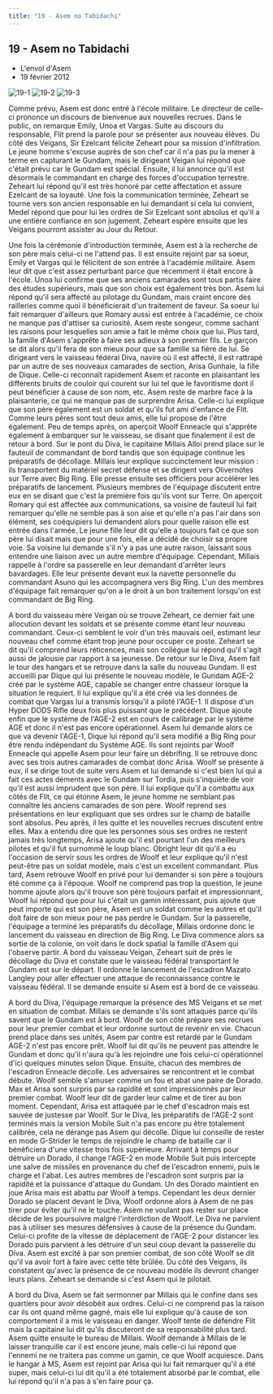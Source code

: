 ```yaml
---
title: "19 - Asem no Tabidachi"
---
```


19 - Asem no Tabidachi
----------------------

* L'envol d'Asem
* 19 février 2012


![19-1](/images/mini/images-stories-saga-gundamage-episodes-_tb_150x84_19-1.jpg) ![19-2](/images/mini/images-stories-saga-gundamage-episodes-_tb_150x84_19-2.jpg) ![19-3](/images/mini/images-stories-saga-gundamage-episodes-_tb_150x84_19-3.jpg) 


Comme prévu, Asem est donc entré à l'école militaire. Le directeur de celle-ci prononce un discours de bienvenue aux nouvelles recrues. Dans le public, on remarque Emily, Unoa et Vargas. Suite au discours du responsable, Flit prend la parole pour se présenter aux nouveau élèves. Du côté des Veigans, Sir Ezelcant félicite Zeheart pour sa mission d'infiltration. Le jeune homme s'excuse auprès de son chef car il n'a pas pu la mener à terme en capturant le Gundam, mais le dirigeant Veigan lui répond que c'était prévu car le Gundam est spécial. Ensuite, il lui annonce qu'il est désormais le commandant en charge des forces d'occupation terrestre. Zeheart lui répond qu'il est très honoré par cette affectation et assure Ezelcant de sa loyauté. Une fois la communication terminée, Zeheart se tourne vers son ancien responsable en lui demandant si cela lui convient, Medel répond que pour lui les ordres de Sir Ezelcant sont absolus et qu'il a une entière confiance en son jugement. Zeheart espère ensuite que les Veigans pourront assister au Jour du Retour.


Une fois la cérémonie d'introduction terminée, Asem est à la recherche de son père mais celui-ci ne l'attend pas. Il est ensuite rejoint par sa soeur, Emily et Vargas qui le félicitent de son entrée à l'académie militaire. Asem leur dit que c'est assez perturbant parce que récemment il était encore à l'école. Unoa lui confirme que ses anciens camarades sont tous partis faire des études supérieurs, mais que son choix est également très bon. Asem lui répond qu'il sera affecté au pilotage du Gundam, mais craint encore des railleries comme quoi il bénéficierait d'un traitement de faveur. Sa soeur lui fait remarquer d'ailleurs que Romary aussi est entrée à l'académie, ce choix ne manque pas d'attiser sa curiosité. Asem reste songeur, comme sachant les raisons pour lesquelles son amie a fait le même choix que lui. Plus tard, la famille d'Asem s'apprête à faire ses adieux à son premier fils. Le garçon se dit alors qu'il fera de son mieux pour que sa famille sa fière de lui. Se dirigeant vers le vaisseau fédéral Diva, navire où il est affecté, il est rattrapé par un autre de ses nouveaux camarades de section, Arisa Gunhale, la fille de Dique. Celle-ci reconnaît rapidement Asem et raconte en plaisantant les différents bruits de couloir qui courent sur lui tel que le favoritisme dont il peut bénéficier à cause de son nom, etc. Asem reste de marbre face à la plaisanterie, ce qui ne manque pas de surprendre Arisa. Celle-ci lui explique que son père également est un soldat et qu'ils fut ami d'enfance de Flit. Comme leurs pères sont tout deux amis, elle lui propose de l'être également. Peu de temps après, on aperçoit Woolf Enneacle qui s'apprête également à embarquer sur le vaisseau, se disant que finalement il est de retour à bord. Sur le pont du Diva, le capitaine Millais Alloi prend place sur le fauteuil de commandant de bord tandis que son équipage continue les préparatifs de décollage. Millais leur explique succinctement leur mission : ils transportent du matériel secret défense et se dirigent vers Olivernotes sur Terre avec Big Ring. Elle presse ensuite ses officiers pour accélérer les préparatifs de lancement. Plusieurs membres de l'équipage discutent entre eux en se disant que c'est la première fois qu'ils vont sur Terre. On aperçoit Romary qui est affectée aux communications, sa voisine de fauteuil lui fait remarquer qu'elle ne semble pas à son aise et qu'elle n'a pas l'air dans son élément, ses coéquipiers lui demandent alors pour quelle raison elle est entrée dans l'armée. Le jeune fille leur dit qu'elle a toujours fait ce que son père lui disait mais que pour une fois, elle a décidé de choisir sa propre voie. Sa voisine lui demande s'il n'y a pas une autre raison, laissant sous entendre une liaison avec un autre membre d'équipage. Cependant, Millais rappelle à l'ordre sa passerelle en leur demandant d'arrêter leurs bavardages. Elle leur présente devant eux la navette personnelle du commandant Asuno qui les accompagnera vers Big Ring. L'un des membres d'équipage fait remarquer qu'on a le droit à un bon traitement lorsqu'on est commandant de Big Ring.


A bord du vaisseau mère Veigan où se trouve Zeheart, ce dernier fait une allocution devant les soldats et se présente comme étant leur nouveau commandant. Ceux-ci semblent le voir d'un très mauvais oeil, estimant leur nouveau chef comme étant trop jeune pour occuper ce poste. Zeheart se dit qu'il comprend leurs réticences, mais son collègue lui répond qu'il s'agit aussi de jalousie par rapport à sa jeunesse. De retour sur le Diva, Asem fait le tour des hangars et se retrouve dans la salle du nouveau Gundam. Il est accueilli par Dique qui lui présente le nouveau modèle, le Gundam AGE-2 créé par le système AGE, capable se changer entre chasseur lorsque la situation le requiert. Il lui explique qu'il a été créé via les données de combat que Vargas lui a transmis lorsqu'il a piloté l'AGE-1. Il dispose d'un Hyper DODS Rifle deux fois plus puissant que le précédent. Dique ajoute enfin que le système de l'AGE-2 est en cours de calibrage par le système AGE et donc il n'est pas encore opérationnel. Asem lui demande alors ce que va devenir l'AGE-1, Dique lui répond qu'il sera modifié a Big Ring pour être rendu indépendant du Système AGE. Ils sont rejoints par Woolf Enneacle qui appelle Asem pour leur faire un débrifing. Il se retrouve donc avec ses trois autres camarades de combat donc Arisa. Woolf se présente à eux, il se dirige tout de suite vers Asem et lui demande si c'est bien lui qui a fait ces actes déments avec le Gundam sur Tordia, puis s'inquiète de voir qu'il est aussi imprudent que son père. Il lui explique qu'il a combattu aux côtés de Flit, ce qui étonne Asem, le jeune homme ne semblant pas connaître les anciens camarades de son père. Woolf reprend ses présentations en leur expliquant que ses ordres sur le champ de bataille sont absolus. Peu après, il les quitte et les nouvelles recrues discutent entre elles. Max a entendu dire que les personnes sous ses ordres ne restent jamais très longtemps, Arisa ajoute qu'il est pourtant l'un des meilleurs pilotes et qu'il fut surnommé le loup blanc. Obright leur dit qu'il a eu l'occasion de servir sous les ordres de Woolf et leur explique qu'il n'est peut-être pas un soldat modèle, mais c'est un excellent commandant. Plus tard, Asem retrouve Woolf en privé pour lui demander si son père a toujours été comme ça à l'époque. Woolf ne comprend pas trop la question, le jeune homme ajoute alors qu'il trouve son père toujours parfait et impressionnant, Woolf lui répond que pour lui c'était un gamin intéressant, puis ajoute que peut importe qui est son père, Asem est un soldat comme les autres et qu'il doit faire de son mieux pour ne pas perdre le Gundam. Sur la passerelle, l'équipage a terminé les préparatifs du décollage, Millais ordonne donc le lancement du vaisseau en direction de Big Ring. Le Diva commence alors sa sortie de la colonie, on voit dans le dock spatial la famille d'Asem qui l'observe partir. A bord du vaisseau Veigan, Zeheart suit de près le décollage du Diva et constate que le vaisseau fédéral transportant le Gundam est sur le départ. Il ordonne le lancement de l'escadron Mazato Langley pour aller effectuer une attaque de reconnaissance contre le vaisseau fédéral. Il se demande ensuite si Asem est à bord de ce vaisseau.


A bord du Diva, l'équipage remarque la présence des MS Veigans et se met en situation de combat. Millais se demande s'ils sont attaqués parce qu'ils savent que le Gundam est à bord. Woolf de son côté prépare ses recrues pour leur premier combat et leur ordonne surtout de revenir en vie. Chacun prend place dans ses unités, Asem par contre est retardé par le Gundam AGE-2 n'est pas encore prêt. Woolf lui dit qu'ils ne peuvent pas attendre le Gundam et donc qu'il n'aura qu'à les rejoindre une fois celui-ci opérationnel d'ici quelques minutes selon Dique. Ensuite, chacun des membres de l'escadron Enneacle décolle. Les adversaires se rencontrent et le combat débute. Woolf semble s'amuser comme un fou et abat une paire de Dorado. Max et Arisa sont surpris par sa rapidité et sont impressionnés par leur premier combat. Woolf leur dit de garder leur calme et de tirer au bon moment. Cependant, Arisa est attaquée par le chef d'escadron mais est sauvée de justesse par Woolf. Sur le Diva, les préparatifs de l'AGE-2 sont terminés mais la version Mobile Suit n'a pas encore pu être totalement calibrée, cela ne dérange pas Asem qui décolle. Dique lui conseille de rester en mode G-Strider le temps de rejoindre le champ de bataille car il bénéficiera d'une vitesse trois fois supérieure. Arrivant à temps pour détruire un Dorado, il change l'AGE-2 en mode Mobile Suit puis intercepte une salve de missiles en provenance du chef de l'escadron ennemi, puis le charge et l'abat. Les autres membres de l'escadron sont surpris par la rapidité et la puissance d'attaque du Gundam. Un des Dorado maintient en joue Arisa mais est abattu par Woolf à temps. Cependant les deux dernier Dorado se placent devant le Diva, Woolf ordonne alors à Asem de ne pas tirer pour éviter qu'il ne le touche. Asem ne voulant pas rester sur place décide de les poursuivre malgré l'interdiction de Woolf. Le Diva ne parvient pas à utiliser ses mesures défensives à cause de la présence du Gundam. Celui-ci profite de la vitesse de déplacement de l'AGE-2 pour distancer les Dorado puis parvient à les détruire d'un seul coup devant la passerelle du Diva. Asem est excité à par son premier combat, de son côté Woolf se dit qu'il va avoir fort à faire avec cette tête brûlée. Du côté des Veigans, ils constatent qu'avec la présence de ce nouveau modèle ils devront changer leurs plans. Zeheart se demande si c'est Asem qui le pilotait.


A bord du Diva, Asem se fait sermonner par Millais qui le confine dans ses quartiers pour avoir désobéit aux ordres. Celui-ci ne comprend pas la raison car ils ont quand même gagné, mais elle lui explique qu'à cause de son comportement il a mis le vaisseau en danger. Woolf tente de défendre Flit mais la capitaine lui dit qu'ils discuteront de sa responsabilité plus tard. Asem quitte ensuite le bureau de Millais. Woolf demande à Millais de le laisser tranquille car il est encore jeune, mais celle-ci lui répond que l'ennemi ne ne traitera pas comme un gamin, ce que Woolf acquiesce. Dans le hangar à MS, Asem est rejoint par Arisa qui lui fait remarquer qu'il a été super, mais celui-ci lui dit qu'il a été totalement absorbé par le combat, elle lui répond qu'il n'a pas à s'en faire pour ça.


 

